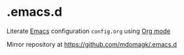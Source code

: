# .emacs.d

Literate [Emacs](https://www.gnu.org/software/emacs/) configuration `config.org` using [Org mode](https://orgmode.org/)

Mirror repository at <https://github.com/mdomagk/.emacs.d>

